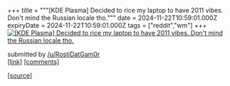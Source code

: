 +++
title = """[KDE Plasma] Decided to rice my laptop to have 2011 vibes. Don't mind the Russian locale tho."""
date = 2024-11-22T10:59:01.000Z
expiryDate = 2024-11-22T10:59:01.000Z
tags = ["reddit","wm"]
+++
[![[KDE Plasma] Decided to rice my laptop to have 2011 vibes. Don't mind the Russian locale tho.](https://preview.redd.it/f158j5unof2e1.png?width=640&crop=smart&auto=webp&s=8a51305f1cdb62fc4ef6f417a7bbc860c6d62a59 "[KDE Plasma] Decided to rice my laptop to have 2011 vibes. Don't mind the Russian locale tho.")](https://www.reddit.com/r/unixporn/comments/1gx599b/kde_plasma_decided_to_rice_my_laptop_to_have_2011/)

submitted by [/u/RostiDatGam0r](https://www.reddit.com/user/RostiDatGam0r)  
[\[link\]](https://i.redd.it/f158j5unof2e1.png) [\[comments\]](https://www.reddit.com/r/unixporn/comments/1gx599b/kde_plasma_decided_to_rice_my_laptop_to_have_2011/)

[[source]](https://www.reddit.com/r/unixporn/comments/1gx599b/kde_plasma_decided_to_rice_my_laptop_to_have_2011/)

